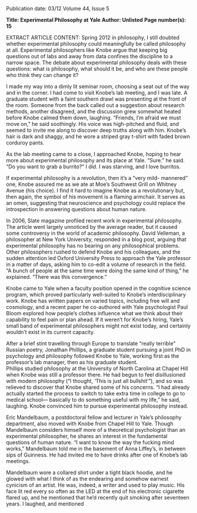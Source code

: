 Publication date: 03/12
Volume 44, Issue 5

**Title: Experimental Philosophy at Yale**
**Author: Unlisted**
**Page number(s): 15**

EXTRACT ARTICLE CONTENT:
Spring 2012
in philosophy, I still doubted whether 
experimental 
philosophy 
could 
meaningfully be called philosophy 
at all. Experimental philosophers 
like Knobe argue that keeping big 
questions out of labs and away from 
data confines the discipline to a narrow 
space. The debate about experimental 
philosophy deals with these questions: 
what is philosophy, what should it be, 
and who are these people who think 
they can change it?


I 
made my way into a dimly lit 
seminar room, choosing a seat out 
of the way and in the corner. I had 
come to visit Knobe’s lab meeting, and 
I was late. A graduate student with a 
faint southern drawl was presenting at 
the front of the room. Someone from 
the back called out a suggestion about 
research methods, another disagreed, 
and the discussion grew somewhat 
heated before Knobe calmed them 
down, laughing. 
“Friends, I’m afraid we must 
move on,” he said soothingly. His 
voice was high-pitched and fluid, and 
seemed to invite me along to discover 
deep truths along with him. Knobe’s 
hair is dark and shaggy, and he wore a 
striped gray t-shirt with faded brown 
corduroy pants.


As the lab meeting came to a 
close, I approached Knobe, hoping 
to hear more about experimental 
philosophy and its place at Yale. 
“Sure.” he said. “Do you want to grab 
a burrito?” I did. I was starving, and I 
love burritos. 


If experimental philosophy is 
a revolution, then it’s a “very mild-
mannered” one, Knobe assured me 
as we ate at Moe’s Southwest Grill 
on Whitney Avenue (his choice). 
I find it hard to imagine Knobe 
as a revolutionary but, then again, 
the symbol of his movement is a 
flaming armchair. It serves as an 
omen, suggesting that neuroscience 
and psychology could replace the 
introspection in answering questions 
about human nature. 


In 
2006, 
Slate 
magazine 
profiled recent work in experimental 
philosophy. The article went largely 
unnoticed by the average reader, but 
it caused some controversy in the 
world of academic philosophy. David 
Velleman, a philosopher at New York 
University, responded in a blog post, 
arguing that experimental philosophy 
has no bearing on any philosophical 
problems. Other philosophers rushed 
to defend Knobe and his colleagues, 
and the sudden attention led Oxford 
University Press to approach the Yale 
professor in a matter of days, asking 
him to co-edit a volume of research 
in the field. “A bunch of people at the 
same time were doing the same kind 
of thing,” he explained. “There was 
this convergence.” 


Knobe came to Yale when 
a faculty position opened in the 
cognitive science program, which 
proved particularly well-suited to 
Knobe’s interdisciplinary work. Knobe 
has written papers on varied topics, 
including free will and cosmology, and 
a recent paper he co-authored with 
Yale psychologist Paul Bloom explored 
how people’s clothes influence what 
we think about their capability to feel 
pain or plan ahead. If it weren’t for 
Knobe’s hiring, Yale’s small band of 
experimental philosophers might not 
exist today, and certainly wouldn’t 
exist in its current capacity. 


After a brief stint travelling 
through Europe to translate “really 
terrible” Russian poetry, Jonathan 
Phillips, a graduate student pursuing 
a joint PhD in psychology and 
philosophy followed Knobe to Yale, 
working first as the professor’s lab 
manager, then as his graduate student.  
Phillips studied philosophy at 
the University of North Carolina at 
Chapel Hill when Knobe was still a 
professor there. He had begun to feel 
disillusioned with modern philosophy 
(“I thought, ‘This is just all bullshit’”), 
and so was relieved to discover that 
Knobe shared some of his concerns. 
“I had already actually started the 
process to switch to take extra time 
in college to go to medical school—
basically to do something useful with 
my life,” he said, laughing. Knobe 
convinced him to pursue experimental 
philosophy instead. 


Eric Mandelbaum, a postdoctoral 
fellow and lecturer in Yale’s philosophy 
department, also moved with Knobe 
from Chapel Hill to Yale. Though 
Mandelbaum 
considers 
himself 
more of a theoretical psychologist 
than an experimental philosopher, he 
shares an interest in the fundamental 
questions of human nature. 
“I want to know the way the 
fucking mind works,” Mandelbaum 
told me in the basement of Anna 
Liffey’s, in between sips of Guinness. 
He had invited me to have drinks after 
one of Knobe’s lab meetings.


Mandelbaum wore a collared 
shirt under a tight black hoodie, and 
he glowed with what I think of as 
the endearing and somehow earnest 
cynicism of an artist. He was, indeed, 
a writer and used to play music. His 
face lit red every so often as the LED 
at the end of his electronic cigarette 
flared up, and he mentioned that he’d 
recently quit smoking after seventeen 
years. I laughed, and mentioned